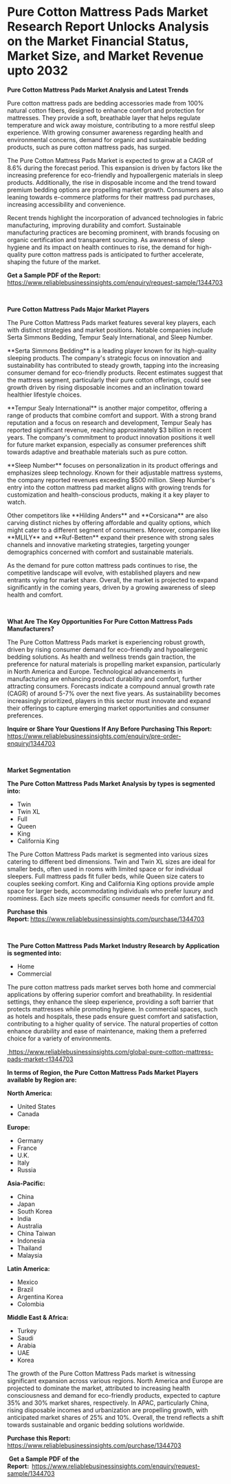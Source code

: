 <p><h1>Pure Cotton Mattress Pads Market Research Report Unlocks Analysis on the Market Financial Status, Market Size, and Market Revenue upto 2032</h1></p><p><strong>Pure Cotton Mattress Pads Market Analysis and Latest Trends</strong></p>
<p><p>Pure cotton mattress pads are bedding accessories made from 100% natural cotton fibers, designed to enhance comfort and protection for mattresses. They provide a soft, breathable layer that helps regulate temperature and wick away moisture, contributing to a more restful sleep experience. With growing consumer awareness regarding health and environmental concerns, demand for organic and sustainable bedding products, such as pure cotton mattress pads, has surged.</p><p>The Pure Cotton Mattress Pads Market is expected to grow at a CAGR of 8.6% during the forecast period. This expansion is driven by factors like the increasing preference for eco-friendly and hypoallergenic materials in sleep products. Additionally, the rise in disposable income and the trend toward premium bedding options are propelling market growth. Consumers are also leaning towards e-commerce platforms for their mattress pad purchases, increasing accessibility and convenience. </p><p>Recent trends highlight the incorporation of advanced technologies in fabric manufacturing, improving durability and comfort. Sustainable manufacturing practices are becoming prominent, with brands focusing on organic certification and transparent sourcing. As awareness of sleep hygiene and its impact on health continues to rise, the demand for high-quality pure cotton mattress pads is anticipated to further accelerate, shaping the future of the market.</p></p>
<p><strong>Get a Sample PDF of the Report:&nbsp;</strong> <a href="https://www.reliablebusinessinsights.com/enquiry/request-sample/1344703?utm_campaign=3126&utm_medium=2&utm_source=Github&utm_content=ia&utm_term=15042025&utm_id=pure-cotton-mattress-pads">https://www.reliablebusinessinsights.com/enquiry/request-sample/1344703</a></p>
<p>&nbsp;</p>
<p><strong>Pure Cotton Mattress Pads Major Market Players</strong></p>
<p><p>The Pure Cotton Mattress Pads market features several key players, each with distinct strategies and market positions. Notable companies include Serta Simmons Bedding, Tempur Sealy International, and Sleep Number.</p><p>**Serta Simmons Bedding** is a leading player known for its high-quality sleeping products. The company's strategic focus on innovation and sustainability has contributed to steady growth, tapping into the increasing consumer demand for eco-friendly products. Recent estimates suggest that the mattress segment, particularly their pure cotton offerings, could see growth driven by rising disposable incomes and an inclination toward healthier lifestyle choices.</p><p>**Tempur Sealy International** is another major competitor, offering a range of products that combine comfort and support. With a strong brand reputation and a focus on research and development, Tempur Sealy has reported significant revenue, reaching approximately $3 billion in recent years. The company's commitment to product innovation positions it well for future market expansion, especially as consumer preferences shift towards adaptive and breathable materials such as pure cotton.</p><p>**Sleep Number** focuses on personalization in its product offerings and emphasizes sleep technology. Known for their adjustable mattress systems, the company reported revenues exceeding $500 million. Sleep Number's entry into the cotton mattress pad market aligns with growing trends for customization and health-conscious products, making it a key player to watch.</p><p>Other competitors like **Hilding Anders** and **Corsicana** are also carving distinct niches by offering affordable and quality options, which might cater to a different segment of consumers. Moreover, companies like **MLILY** and **Ruf-Betten** expand their presence with strong sales channels and innovative marketing strategies, targeting younger demographics concerned with comfort and sustainable materials.</p><p>As the demand for pure cotton mattress pads continues to rise, the competitive landscape will evolve, with established players and new entrants vying for market share. Overall, the market is projected to expand significantly in the coming years, driven by a growing awareness of sleep health and comfort.</p></p>
<p>&nbsp;</p>
<p><strong>What Are The Key Opportunities For Pure Cotton Mattress Pads Manufacturers?</strong></p>
<p><p>The Pure Cotton Mattress Pads market is experiencing robust growth, driven by rising consumer demand for eco-friendly and hypoallergenic bedding solutions. As health and wellness trends gain traction, the preference for natural materials is propelling market expansion, particularly in North America and Europe. Technological advancements in manufacturing are enhancing product durability and comfort, further attracting consumers. Forecasts indicate a compound annual growth rate (CAGR) of around 5-7% over the next five years. As sustainability becomes increasingly prioritized, players in this sector must innovate and expand their offerings to capture emerging market opportunities and consumer preferences.</p></p>
<p><strong>Inquire or Share Your Questions If Any Before Purchasing This Report:</strong> <a href="https://www.reliablebusinessinsights.com/enquiry/pre-order-enquiry/1344703?utm_campaign=3126&utm_medium=2&utm_source=Github&utm_content=ia&utm_term=15042025&utm_id=pure-cotton-mattress-pads">https://www.reliablebusinessinsights.com/enquiry/pre-order-enquiry/1344703</a></p>
<p>&nbsp;</p>
<p><strong>Market Segmentation</strong></p>
<p><strong>The Pure Cotton Mattress Pads Market Analysis by types is segmented into:</strong></p>
<p><ul><li>Twin</li><li>Twin XL</li><li>Full</li><li>Queen</li><li>King</li><li>California King</li></ul></p>
<p><p>The Pure Cotton Mattress Pads market is segmented into various sizes catering to different bed dimensions. Twin and Twin XL sizes are ideal for smaller beds, often used in rooms with limited space or for individual sleepers. Full mattress pads fit fuller beds, while Queen size caters to couples seeking comfort. King and California King options provide ample space for larger beds, accommodating individuals who prefer luxury and roominess. Each size meets specific consumer needs for comfort and fit.</p></p>
<p><strong>Purchase this Report:&nbsp;</strong><a href="https://www.reliablebusinessinsights.com/purchase/1344703?utm_campaign=3126&utm_medium=2&utm_source=Github&utm_content=ia&utm_term=15042025&utm_id=pure-cotton-mattress-pads">https://www.reliablebusinessinsights.com/purchase/1344703</a></p>
<p>&nbsp;</p>
<p><strong>The Pure Cotton Mattress Pads Market Industry Research by Application is segmented into:</strong></p>
<p><ul><li>Home</li><li>Commercial</li></ul></p>
<p><p>The pure cotton mattress pads market serves both home and commercial applications by offering superior comfort and breathability. In residential settings, they enhance the sleep experience, providing a soft barrier that protects mattresses while promoting hygiene. In commercial spaces, such as hotels and hospitals, these pads ensure guest comfort and satisfaction, contributing to a higher quality of service. The natural properties of cotton enhance durability and ease of maintenance, making them a preferred choice for a variety of environments.</p></p>
<p><a href="https://www.reliablebusinessinsights.com/global-pure-cotton-mattress-pads-market-r1344703?utm_campaign=3126&utm_medium=2&utm_source=Github&utm_content=ia&utm_term=15042025&utm_id=pure-cotton-mattress-pads">&nbsp;https://www.reliablebusinessinsights.com/global-pure-cotton-mattress-pads-market-r1344703</a></p>
<p><strong>In terms of Region, the Pure Cotton Mattress Pads Market Players available by Region are:</strong></p>
<p>
    <p> <strong> North America: </strong>
        <ul>
            <li>United States</li>
            <li>Canada</li>
        </ul>
        </p> 
    <p> <strong> Europe: </strong>
        <ul>
            <li>Germany</li>
            <li>France</li>
            <li>U.K.</li>
            <li>Italy</li>
            <li>Russia</li>
        </ul>
        </p> 
    <p> <strong> Asia-Pacific: </strong>
        <ul>
            <li>China</li>
            <li>Japan</li>
            <li>South Korea</li>
            <li>India</li>
            <li>Australia</li>
            <li>China Taiwan</li>
            <li>Indonesia</li>
            <li>Thailand</li>
            <li>Malaysia</li>
        </ul>
        </p> 
    <p> <strong> Latin America: </strong>
        <ul>
            <li>Mexico</li>
            <li>Brazil</li>
            <li>Argentina Korea</li>
            <li>Colombia</li>
        </ul>
        </p> 
    <p> <strong> Middle East & Africa: </strong>
        <ul>
            <li>Turkey</li>
            <li>Saudi</li>
            <li>Arabia</li>
            <li>UAE</li>
            <li>Korea</li>
        </ul>
    </p>
    </p>
<p><p>The growth of the Pure Cotton Mattress Pads market is witnessing significant expansion across various regions. North America and Europe are projected to dominate the market, attributed to increasing health consciousness and demand for eco-friendly products, expected to capture 35% and 30% market shares, respectively. In APAC, particularly China, rising disposable incomes and urbanization are propelling growth, with anticipated market shares of 25% and 10%. Overall, the trend reflects a shift towards sustainable and organic bedding solutions worldwide.</p></p>
<p><strong>Purchase this Report: </strong><a href="https://www.reliablebusinessinsights.com/purchase/1344703?utm_campaign=3126&utm_medium=2&utm_source=Github&utm_content=ia&utm_term=15042025&utm_id=pure-cotton-mattress-pads">https://www.reliablebusinessinsights.com/purchase/1344703</a></p>
<p>&nbsp;<strong>Get a Sample PDF of the Report:&nbsp;&nbsp;</strong><a href="https://www.reliablebusinessinsights.com/enquiry/request-sample/1344703?utm_campaign=3126&utm_medium=2&utm_source=Github&utm_content=ia&utm_term=15042025&utm_id=pure-cotton-mattress-pads">https://www.reliablebusinessinsights.com/enquiry/request-sample/1344703</a></p>
<p><strong></strong></p>
<p><p></p><p></p><p></p></p>